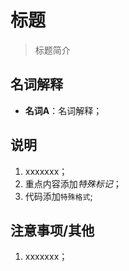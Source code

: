 # 标题

> 标题简介

## 名词解释

- **名词A**：名词解释；

## 说明

1. xxxxxxx；
2. 重点内容添加*特殊标记*；
3. 代码添加`特殊格式`;

## 注意事项/其他

1. xxxxxxx；